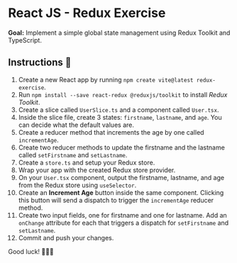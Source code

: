 # React JS - Redux Exercise

**Goal:** Implement a simple global state management using Redux Toolkit and TypeScript.

## Instructions 📖

1. Create a new React app by running `npm create vite@latest redux-exercise`.
2. Run `npm install --save react-redux @reduxjs/toolkit` to install *Redux Toolkit*.
3. Create a slice called `UserSlice.ts` and a component called `User.tsx`.
4. Inside the slice file, create 3 states: `firstname`, `lastname`, and `age`. You can decide what the default values are.
5. Create a reducer method that increments the age by one called `incrementAge`.
6. Create two reducer methods to update the firstname and the lastname called `setFirstname` and `setLastname`.
7. Create a `store.ts` and setup your Redux store.
8. Wrap your app with the created Redux store provider.
9. On your `User.tsx` component, output the firstname, lastname, and age from the Redux store using `useSelector`.
10. Create an **Increment Age** button inside the same component. Clicking this button will send a dispatch to trigger the `incrementAge` reducer method.
11. Create two input fields, one for firstname and one for lastname. Add an `onChange` attribute for each that triggers a dispatch for `setFirstname` and `setLastname`.
12. Commit and push your changes.

Good luck! 🎉🎉🎉
